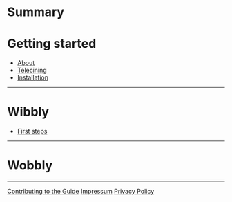 # Summary

# Getting started

- [About](../README.md)
- [Telecining](./gettingstarted/primer.md)
- [Installation](./gettingstarted/installation.md)

--------
[//]: <> (Wibbly usage)

# Wibbly

- [First steps](./wibbly/jobs.md)

--------
[//]: <> (Wobbly usage)

# Wobbly

--------

[Contributing to the Guide](./development/CONTRIBUTING.md)
[Impressum](./impressum.md)
[Privacy Policy](./privacy-policy.md)

